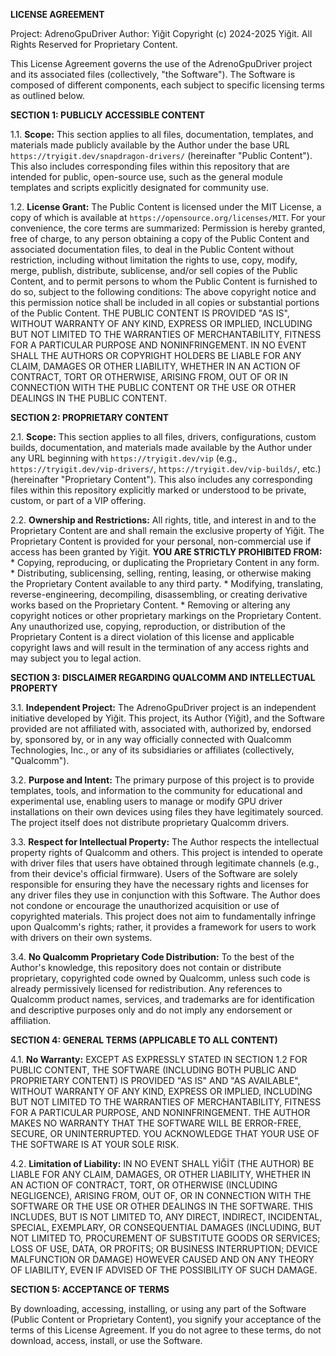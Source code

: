**LICENSE AGREEMENT**

Project: AdrenoGpuDriver
Author: Yiğit
Copyright (c) 2024-2025 Yiğit. All Rights Reserved for Proprietary Content.

This License Agreement governs the use of the AdrenoGpuDriver project and its associated files (collectively, "the Software"). The Software is composed of different components, each subject to specific licensing terms as outlined below.

**SECTION 1: PUBLICLY ACCESSIBLE CONTENT**

1.1. **Scope:**
    This section applies to all files, documentation, templates, and materials made publicly available by the Author under the base URL `https://tryigit.dev/snapdragon-drivers/` (hereinafter "Public Content"). This also includes corresponding files within this repository that are intended for public, open-source use, such as the general module templates and scripts explicitly designated for community use.

1.2. **License Grant:**
    The Public Content is licensed under the MIT License, a copy of which is available at `https://opensource.org/licenses/MIT`. For your convenience, the core terms are summarized:
    Permission is hereby granted, free of charge, to any person obtaining a copy of the Public Content and associated documentation files, to deal in the Public Content without restriction, including without limitation the rights to use, copy, modify, merge, publish, distribute, sublicense, and/or sell copies of the Public Content, and to permit persons to whom the Public Content is furnished to do so, subject to the following conditions:
    The above copyright notice and this permission notice shall be included in all copies or substantial portions of the Public Content.
    THE PUBLIC CONTENT IS PROVIDED "AS IS", WITHOUT WARRANTY OF ANY KIND, EXPRESS OR IMPLIED, INCLUDING BUT NOT LIMITED TO THE WARRANTIES OF MERCHANTABILITY, FITNESS FOR A PARTICULAR PURPOSE AND NONINFRINGEMENT. IN NO EVENT SHALL THE AUTHORS OR COPYRIGHT HOLDERS BE LIABLE FOR ANY CLAIM, DAMAGES OR OTHER LIABILITY, WHETHER IN AN ACTION OF CONTRACT, TORT OR OTHERWISE, ARISING FROM, OUT OF OR IN CONNECTION WITH THE PUBLIC CONTENT OR THE USE OR OTHER DEALINGS IN THE PUBLIC CONTENT.

**SECTION 2: PROPRIETARY CONTENT**

2.1. **Scope:**
    This section applies to all files, drivers, configurations, custom builds, documentation, and materials made available by the Author under any URL beginning with `https://tryigit.dev/vip` (e.g., `https://tryigit.dev/vip-drivers/`, `https://tryigit.dev/vip-builds/`, etc.) (hereinafter "Proprietary Content"). This also includes any corresponding files within this repository explicitly marked or understood to be private, custom, or part of a VIP offering.

2.2. **Ownership and Restrictions:**
    All rights, title, and interest in and to the Proprietary Content are and shall remain the exclusive property of Yiğit.
    The Proprietary Content is provided for your personal, non-commercial use if access has been granted by Yiğit.
    **YOU ARE STRICTLY PROHIBITED FROM:**
    * Copying, reproducing, or duplicating the Proprietary Content in any form.
    * Distributing, sublicensing, selling, renting, leasing, or otherwise making the Proprietary Content available to any third party.
    * Modifying, translating, reverse-engineering, decompiling, disassembling, or creating derivative works based on the Proprietary Content.
    * Removing or altering any copyright notices or other proprietary markings on the Proprietary Content.
    Any unauthorized use, copying, reproduction, or distribution of the Proprietary Content is a direct violation of this license and applicable copyright laws and will result in the termination of any access rights and may subject you to legal action.

**SECTION 3: DISCLAIMER REGARDING QUALCOMM AND INTELLECTUAL PROPERTY**

3.1. **Independent Project:**
    The AdrenoGpuDriver project is an independent initiative developed by Yiğit. This project, its Author (Yiğit), and the Software provided are not affiliated with, associated with, authorized by, endorsed by, sponsored by, or in any way officially connected with Qualcomm Technologies, Inc., or any of its subsidiaries or affiliates (collectively, "Qualcomm").

3.2. **Purpose and Intent:**
    The primary purpose of this project is to provide templates, tools, and information to the community for educational and experimental use, enabling users to manage or modify GPU driver installations on their own devices using files they have legitimately sourced. The project itself does not distribute proprietary Qualcomm drivers.

3.3. **Respect for Intellectual Property:**
    The Author respects the intellectual property rights of Qualcomm and others. This project is intended to operate with driver files that users have obtained through legitimate channels (e.g., from their device's official firmware). Users of the Software are solely responsible for ensuring they have the necessary rights and licenses for any driver files they use in conjunction with this Software. The Author does not condone or encourage the unauthorized acquisition or use of copyrighted materials. This project does not aim to fundamentally infringe upon Qualcomm's rights; rather, it provides a framework for users to work with drivers on their own systems.

3.4. **No Qualcomm Proprietary Code Distribution:**
    To the best of the Author's knowledge, this repository does not contain or distribute proprietary, copyrighted code owned by Qualcomm, unless such code is already permissively licensed for redistribution. Any references to Qualcomm product names, services, and trademarks are for identification and descriptive purposes only and do not imply any endorsement or affiliation.

**SECTION 4: GENERAL TERMS (APPLICABLE TO ALL CONTENT)**

4.1. **No Warranty:**
    EXCEPT AS EXPRESSLY STATED IN SECTION 1.2 FOR PUBLIC CONTENT, THE SOFTWARE (INCLUDING BOTH PUBLIC AND PROPRIETARY CONTENT) IS PROVIDED "AS IS" AND "AS AVAILABLE", WITHOUT WARRANTY OF ANY KIND, EXPRESS OR IMPLIED, INCLUDING BUT NOT LIMITED TO THE WARRANTIES OF MERCHANTABILITY, FITNESS FOR A PARTICULAR PURPOSE, AND NONINFRINGEMENT. THE AUTHOR MAKES NO WARRANTY THAT THE SOFTWARE WILL BE ERROR-FREE, SECURE, OR UNINTERRUPTED. YOU ACKNOWLEDGE THAT YOUR USE OF THE SOFTWARE IS AT YOUR SOLE RISK.

4.2. **Limitation of Liability:**
    IN NO EVENT SHALL YİĞİT (THE AUTHOR) BE LIABLE FOR ANY CLAIM, DAMAGES, OR OTHER LIABILITY, WHETHER IN AN ACTION OF CONTRACT, TORT, OR OTHERWISE (INCLUDING NEGLIGENCE), ARISING FROM, OUT OF, OR IN CONNECTION WITH THE SOFTWARE OR THE USE OR OTHER DEALINGS IN THE SOFTWARE. THIS INCLUDES, BUT IS NOT LIMITED TO, ANY DIRECT, INDIRECT, INCIDENTAL, SPECIAL, EXEMPLARY, OR CONSEQUENTIAL DAMAGES (INCLUDING, BUT NOT LIMITED TO, PROCUREMENT OF SUBSTITUTE GOODS OR SERVICES; LOSS OF USE, DATA, OR PROFITS; OR BUSINESS INTERRUPTION; DEVICE MALFUNCTION OR DAMAGE) HOWEVER CAUSED AND ON ANY THEORY OF LIABILITY, EVEN IF ADVISED OF THE POSSIBILITY OF SUCH DAMAGE.

**SECTION 5: ACCEPTANCE OF TERMS**

By downloading, accessing, installing, or using any part of the Software (Public Content or Proprietary Content), you signify your acceptance of the terms of this License Agreement. If you do not agree to these terms, do not download, access, install, or use the Software.
